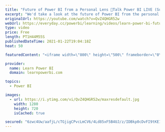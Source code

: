 ```yaml
---
title: "Future of Power BI from a Personal Lens 🔴Talk Power BI LIVE (Subscribe & Join) January 22, 2021"
excerpt: "We'd take a look at the future of Power BI from the personal lens of some amazing Power BI Professionals. Hearing the intimate perspectives of how these professionals experienced the Power BI landscape change in 2020 and what plans are they making for 2021? *CONNECT WITH OUR SPEAKERS* ➔ Frank van Delden"
originalUrl: https://youtube.com/watch?v=QvZ4QHGR52w
webUrl: https://everyday.cc/powerbi/learning/videos/learn-power-bi-future-of-power-bi-from-a-personal-lens-talk-power-bi-live-subscribe-join-january-22-2021/
type: video
price: Free
length: PT1H44M55S
publishedDateTime: 2021-01-22T19:04:18Z
heat: 50

featuredContent: "<iframe width=\"800\" height=\"500\" frameborder=\"0\" src=\"https://www.youtube.com/embed/QvZ4QHGR52w\" allow=\"accelerometer; autoplay; encrypted-media; gyroscope; picture-in-picture\" allowfullscreen></iframe>"

provider:
  name: Learn Power BI
  domain: learnpowerbi.com

topics:
  - Power BI

images:
  - url: https://i.ytimg.com/vi/QvZ4QHGR52w/maxresdefault.jpg
    width: 1280
    height: 720
    isCached: true

secured: "6zwc4Uw/aafjL/cTGjigCPvcLmCV6/4Ld85xF5B4UJ/z/IDBkp0cDvFI9tKE1C2t70N7SXZp0wcynzi53xZtkFN1IEbqyaUcfQmarXZ9OInKDJ6YbHMwIn71K3MlbFsiTz7vOCxvlZj4tj5a0nUfdcE8zNEjbBCHSBrUmC8iABxo+54hE7zwTFv9+TxwV5rq3G6NBf2abU+oCeYDK64y1NT5Jzf6/ClNTjrT/vUNHAzXv290fYJ5wkAI89L6rSE3XzQWf7klgwEXt5NbXNRyUERzp17nqpV4hHletKXA+Fj/xJxuCZajdHO5cLtbJ1FwD/t9+AbIVqM2pbqAP0PDWYVRfPLKQ9r2kMJX3KWytc2d0VmU/jzCKLpYsr68IlFH0s/3V1XWZnqsaMOfL1PHy4Wx2fhkq7hdEqGmHPwyG/4=;p+LuGNpRwZkswjO12c8Q4w=="
---
```


